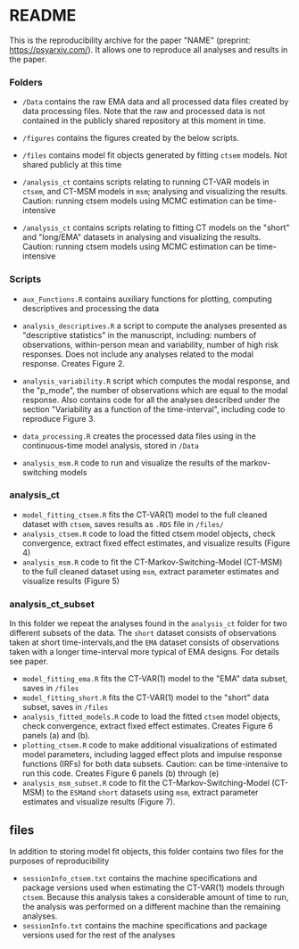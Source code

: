# README

This is the reproducibility archive for the paper "NAME" (preprint: <https://psyarxiv.com/>). It allows one to reproduce all analyses and results in the paper.

### Folders

-   `/Data` contains the raw EMA data and all processed data files created by data processing files. Note that the raw and processed data is not contained in the publicly shared repository at this moment in time.

-   `/figures` contains the figures created by the below scripts.

-   `/files` contains model fit objects generated by fitting `ctsem` models. Not shared publicly at this time

-   `/analysis_ct` contains scripts relating to running CT-VAR models in `ctsem`, and CT-MSM models in `msm`; analysing and visualizing the results. Caution: running ctsem models using MCMC estimation can be time-intensive

-   `/analysis_ct` contains scripts relating to fitting CT models on the "short" and "long/EMA" datasets in analysing and visualizing the results. Caution: running ctsem models using MCMC estimation can be time-intensive

### Scripts

-   `aux_Functions.R` contains auxiliary functions for plotting, computing descriptives and processing the data

-   `analysis_descriptives.R` a script to compute the analyses presented as "descriptive statistics" in the manuscript, including: numbers of observations, within-person mean and variability, number of high risk responses. Does not include any analyses related to the modal response. Creates Figure 2.

-   `analysis_variability.R` script which computes the modal response, and the "p_mode", the number of observations which are equal to the modal response. Also contains code for all the analyses described under the section "Variability as a function of the time-interval", including code to reproduce Figure 3.

-   `data_processing.R` creates the processed data files using in the continuous-time model analysis, stored in `/Data`

-   `analysis_msm.R` code to run and visualize the results of the markov-switching models

### analysis_ct

-   `model_fitting_ctsem.R` fits the CT-VAR(1) model to the full cleaned dataset with `ctsem`, saves results as `.RDS` file in `/files/`
-   `analysis_ctsem.R` code to load the fitted ctsem model objects, check convergence, extract fixed effect estimates, and visualize results (Figure 4)
-   `analysis_msm.R` code to fit the CT-Markov-Switching-Model (CT-MSM) to the full cleaned dataset using `msm`, extract parameter estimates and visualize results (Figure 5)

### analysis_ct_subset

In this folder we repeat the analyses found in the `analysis_ct` folder for two different subsets of the data. The `short` dataset consists of observations taken at short time-intervals,and the `EMA` dataset consists of observations taken with a longer time-interval more typical of EMA designs. For details see paper.

-   `model_fitting_ema.R` fits the CT-VAR(1) model to the "EMA" data subset, saves in `/files`
-   `model_fitting_short.R` fits the CT-VAR(1) model to the "short" data subset, saves in `/files`
-   `analysis_fitted_models.R` code to load the fitted `ctsem` model objects, check convergence, extract fixed effect estimates. Creates Figure 6 panels (a) and (b).
-   `plotting_ctsem.R` code to make additional visualizations of estimated model parameters, including lagged effect plots and impulse response functions (IRFs) for both data subsets. Caution: can be time-intensive to run this code. Creates Figure 6 panels (b) through (e)
-   `analysis_msm_subset.R` code to fit the CT-Markov-Switching-Model (CT-MSM) to the `ESM`and `short` datasets using `msm`, extract parameter estimates and visualize results (Figure 7).

## files

In addition to storing model fit objects, this folder contains two files for the purposes of reproducibility

-   `sessionInfo_ctsem.txt` contains the machine specifications and package versions used when estimating the CT-VAR(1) models through `ctsem`. Because this analysis takes a considerable amount of time to run, the analysis was performed on a different machine than the remaining analyses.
-   `sessionInfo.txt` contains the machine specifications and package versions used for the rest of the analyses
